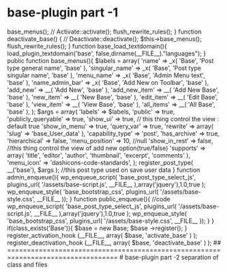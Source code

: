 # base-plugin part -1

<?php
/**
 * @package  base-based-filter
 */
/*
Plugin Name: Base
Plugin URI: http://wppool.dev
Description: Base plugin for Initial Work.
Version: 1.0.0
Author: WPPOOL
Author URI: http://wppool.dev
Requires at least: 5.0
Requires PHP:      5.4
License:           GPL-2.0+
License URI:       http://www.gnu.org/licenses/gpl-2.0.txt
Text Domain: base
 */

/*

This program is free software. But you can not redistribute it and/or modify it under the terms of the GNU General Public License
as published by the WPPOOL; either version 2 of the liense, or (at your option) ant later version.

Copyright 2021 WPPOOL
 */


defined('ABSPATH') or die('Hey, what are you doing here? You silly human!');


class Base{

    function __construct()
    {
        add_action("plugins_loaded", array( $this, 'base_load_textdomain' ));

        add_action('init', array( $this, 'base_menus') );
    }

    function register(){

        add_action( 'admin_enqueue_scripts', array( $this, 'admin_enqueue' ) ); 
        add_action( 'wp_enqueue_scripts', array( $this, 'public_enqueue' ) ); 
    }


    function activate_base()
    {
        $this->base_menus();
        // Activate::activate();
        flush_rewrite_rules();
    }



    function deactivate_base()
    {
        // Deactivate::deactivate();
        $this->base_menus();
        flush_rewrite_rules();
    }

 


    function base_load_textdomain(){
        load_plugin_textdomain('base', false,dirname(__FILE__)."languages");
    }



    public function base_menus(){

        $labels = array(

            'name'                  => _x( 'Base', 'Post type general name', 'base' ),

            'singular_name'         => _x( 'Base', 'Post type singular name', 'base' ),

            'menu_name'             => _x( 'Base', 'Admin Menu text', 'base' ),

            'name_admin_bar'        => _x( 'Base', 'Add New on Toolbar', 'base' ),

            'add_new'               => __( 'Add New', 'base' ),

            'add_new_item'          => __( 'Add New Base', 'base' ),

            'new_item'              => __( 'New Base', 'base' ),

            'edit_item'             => __( 'Edit Base', 'base' ),

            'view_item'             => __( 'View Base', 'base' ),

            'all_items'             => __( 'All Base', 'base' ),

        );

        $args = array(

            'labels'             => $labels,

            'public'             => true,

            'publicly_queryable' => true,

            'show_ui'            => true, // this thing control the view : default true

            'show_in_menu'       => true,

            'query_var'          => true,

            'rewrite'            => array( 'slug' => 'base_User_data' ),

            'capability_type'    => 'post',

            'has_archive'        => true,

            'hierarchical'       => false,

            'menu_position'      => 10, //null

            'show_in_rest'       => false,   //this thing control the view of add new option(true/false)

            'supports'           => array( 'title', 'editor', 'author', 'thumbnail', 'excerpt', 'comments' ),

            'menu_icon'           => 'dashicons-code-standards',


        );

        register_post_type( __('base'), $args ); //this post type used on save user data
    }


    function admin_enqueue(){

        wp_enqueue_script( 'base_post_type_select_js', plugins_url( '/assets/base-script.js', __FILE__ ),array('jquery'),1.0,true );

        wp_enqueue_style( 'base_bootstrap_css', plugins_url( '/assets/base-style.css', __FILE__ ));
    }

    function public_enqueue(){
        //code
        wp_enqueue_script( 'base_post_type_select_js', plugins_url( '/assets/base-script.js', __FILE__ ),array('jquery'),1.0,true );

        wp_enqueue_style( 'base_bootstrap_css', plugins_url( '/assets/base-style.css', __FILE__ ));
    }



}

if(class_exists('Base')){
    $base = new Base;
    $base ->register();
}


register_activation_hook (__FILE__, array( $base, 'activate_base' ) );


register_deactivation_hook (__FILE__, array( $base, 'deactivate_base' ) );


## ==================================================================================
# base-plugin part -2 separation of class and files 

